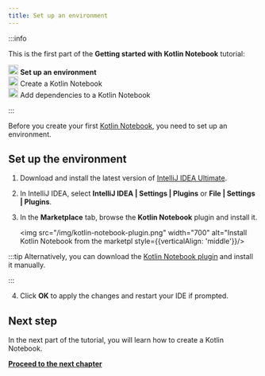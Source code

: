 ```yaml
---
title: Set up an environment
---
```



:::info

   <p>
   This is the first part of the <strong>Getting started with Kotlin Notebook</strong> tutorial:
   </p>
   <p>
   <img src="icon-1.svg" width="20" alt="First step"  'middle'}}/> <strong>Set up an environment</strong><br/>
      <img src="icon-2-todo.svg" width="20" alt="Second step"  'middle'}}/> Create a Kotlin Notebook<br/>
      <img src="icon-3-todo.svg" width="20" alt="Third step"  'middle'}}/> Add dependencies to a Kotlin Notebook<br/>
   </p>

:::

Before you create your first [Kotlin Notebook](kotlin-notebook-overview.md), you need to set up an environment.

## Set up the environment

1. Download and install the latest version of [IntelliJ IDEA Ultimate](https://www.jetbrains.com/idea/download/index.html).
2. In IntelliJ IDEA, select **IntelliJ IDEA | Settings | Plugins** or **File | Settings | Plugins**.
3. In the **Marketplace** tab, browse the **Kotlin Notebook** plugin and install it.

   <img src="/img/kotlin-notebook-plugin.png" width="700" alt="Install Kotlin Notebook from the marketpl  style={{verticalAlign: 'middle'}}/>

:::tip
    Alternatively, you can download the [Kotlin Notebook plugin](https://plugins.jetbrains.com/plugin/16340-kotlin-notebook)
    and install it manually.

:::
   

4. Click **OK** to apply the changes and restart your IDE if prompted.

## Next step

In the next part of the tutorial, you will learn how to create a Kotlin Notebook.

**[Proceed to the next chapter](kotlin-notebook-create.md)**
